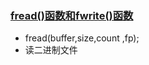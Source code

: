 ### [fread()函数和fwrite()函数](https://www.bilibili.com/video/BV1Ey4y1C72U/?spm_id_from=333.337.search-card.all.click)

* fread(buffer,size,count ,fp);
* 读二进制文件